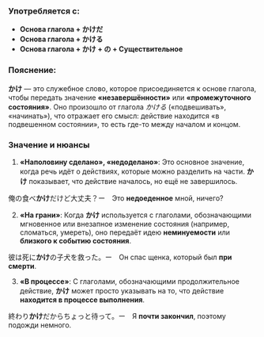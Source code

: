 ### Употребляется с:

- **Основа глагола + かけだ**
- **Основа глагола + かける**
- **Основа глагола + かけ + の + Существительное**


### Пояснение:

**かけ** — это служебное слово, которое присоединяется к основе глагола, чтобы передать значение **«незавершённости»** или **«промежуточного состояния»**. Оно произошло от глагола _かける_ («подвешивать», «начинать»), что отражает его смысл: действие находится «в подвешенном состоянии», то есть где-то между началом и концом.


### Значение и нюансы

1. **«Наполовину сделано», «недоделано»**: Это основное значение, когда речь идёт о действиях, которые можно разделить на части. **かけ** показывает, что действие началось, но ещё не завершилось.

俺の食べ**かけ**だけど大丈夫？ー　Это **недоеденное** мной, ничего?

2. **«На грани»**: Когда **かけ** используется с глаголами, обозначающими мгновенное или внезапное изменение состояния (например, сломаться, умереть), оно передаёт идею **неминуемости** или **близкого к событию состояния**.

彼は死に**かけ**の子犬を救った。ー　Он спас щенка, который был **при смерти**.

3. **«В процессе»**: С глаголами, обозначающими продолжительное действие, **かけ** может просто указывать на то, что действие **находится в процессе выполнения**.

終わり**かけ**だからちょっと待って。ー　Я **почти закончил**, поэтому подожди немного.